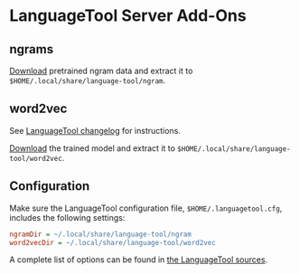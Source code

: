 # LanguageTool Server Add-Ons
## ngrams
<!-- See [dev docs](https://dev.languagetool.org/finding-errors-using-n-gram-data) for instructions. -->

[Download](https://languagetool.org/download/ngram-data/) pretrained ngram data and extract it to `$HOME/.local/share/language-tool/ngram`.

## word2vec
See [LanguageTool changelog](https://github.com/languagetool-org/languagetool/blob/master/languagetool-standalone/CHANGES.md#word2vec) for instructions.

[Download](https://languagetool.org/download/word2vec/) the trained model and extract it to `$HOME/.local/share/language-tool/word2vec`.

## Configuration
Make sure the LanguageTool configuration file, `$HOME/.languagetool.cfg`, includes the following settings:

```ini
ngramDir = ~/.local/share/language-tool/ngram
word2vecDir = ~/.local/share/language-tool/word2vec
```

A complete list of options can be found in [the LanguageTool sources](https://github.com/languagetool-org/languagetool/blob/master/languagetool-gui-commons/src/main/java/org/languagetool/gui/Configuration.java#L85-L125).
